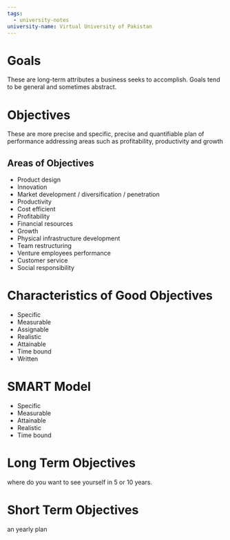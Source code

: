 ```yaml
---
tags:
  - university-notes
university-name: Virtual University of Pakistan
---
```


# Goals
These are long-term attributes a business seeks to accomplish. Goals tend to be general and sometimes abstract.

# Objectives
These are more precise and specific, precise and quantifiable plan of performance addressing areas such as profitability, productivity and growth

## Areas of Objectives
- Product design
- Innovation
- Market development / diversification / penetration
- Productivity
- Cost efficient
- Profitability
- Financial resources
- Growth
- Physical infrastructure development
- Team restructuring
- Venture employees performance 
- Customer service
- Social responsibility

# Characteristics of Good Objectives
- Specific
- Measurable
- Assignable
- Realistic
- Attainable
- Time bound
- Written

# SMART Model
- Specific
- Measurable
- Attainable
- Realistic
- Time bound

# Long Term Objectives
where do you want to see yourself in 5 or 10 years.

# Short Term Objectives
an yearly plan
